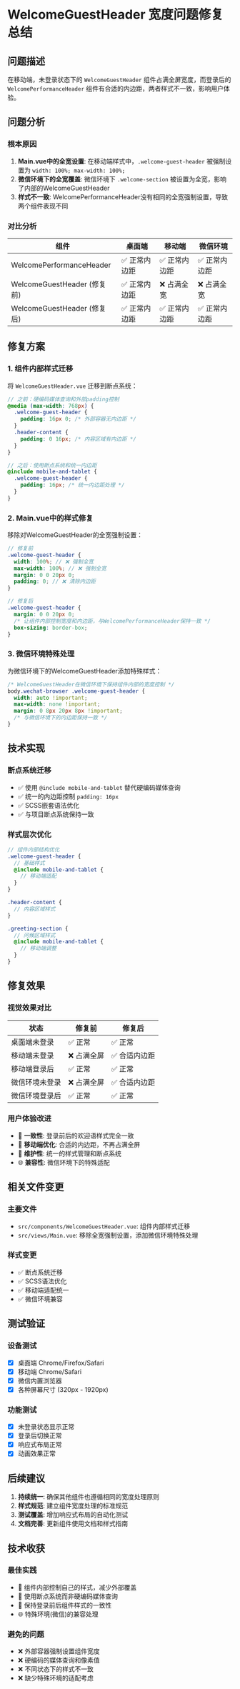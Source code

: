 # WelcomeGuestHeader 宽度问题修复总结

## 问题描述

在移动端，未登录状态下的 `WelcomeGuestHeader` 组件占满全屏宽度，而登录后的 `WelcomePerformanceHeader` 组件有合适的内边距，两者样式不一致，影响用户体验。

## 问题分析

### 根本原因

1. **Main.vue中的全宽设置**: 在移动端样式中，`.welcome-guest-header` 被强制设置为 `width: 100%; max-width: 100%;`
2. **微信环境下的全宽覆盖**: 微信环境下 `.welcome-section` 被设置为全宽，影响了内部的WelcomeGuestHeader
3. **样式不一致**: WelcomePerformanceHeader没有相同的全宽强制设置，导致两个组件表现不同

### 对比分析

| 组件                        | 桌面端        | 移动端        | 微信环境      |
| --------------------------- | ------------- | ------------- | ------------- |
| WelcomePerformanceHeader    | ✅ 正常内边距 | ✅ 正常内边距 | ✅ 正常内边距 |
| WelcomeGuestHeader (修复前) | ✅ 正常内边距 | ❌ 占满全宽   | ❌ 占满全宽   |
| WelcomeGuestHeader (修复后) | ✅ 正常内边距 | ✅ 正常内边距 | ✅ 正常内边距 |

## 修复方案

### 1. 组件内部样式迁移

将 `WelcomeGuestHeader.vue` 迁移到断点系统：

```scss
// 之前：硬编码媒体查询和外部padding控制
@media (max-width: 768px) {
  .welcome-guest-header {
    padding: 16px 0; /* 外部容器无内边距 */
  }
  .header-content {
    padding: 0 16px; /* 内容区域有内边距 */
  }
}

// 之后：使用断点系统和统一内边距
@include mobile-and-tablet {
  .welcome-guest-header {
    padding: 16px; /* 统一内边距处理 */
  }
}
```

### 2. Main.vue中的样式修复

移除对WelcomeGuestHeader的全宽强制设置：

```scss
// 修复前
.welcome-guest-header {
  width: 100%; // ❌ 强制全宽
  max-width: 100%; // ❌ 强制全宽
  margin: 0 0 20px 0;
  padding: 0; // ❌ 清除内边距
}

// 修复后
.welcome-guest-header {
  margin: 0 0 20px 0;
  /* 让组件内部控制宽度和内边距，与WelcomePerformanceHeader保持一致 */
  box-sizing: border-box;
}
```

### 3. 微信环境特殊处理

为微信环境下的WelcomeGuestHeader添加特殊样式：

```scss
/* WelcomeGuestHeader在微信环境下保持组件内部的宽度控制 */
body.wechat-browser .welcome-guest-header {
  width: auto !important;
  max-width: none !important;
  margin: 0 8px 20px 8px !important;
  /* 与微信环境下的内边距保持一致 */
}
```

## 技术实现

### 断点系统迁移

- ✅ 使用 `@include mobile-and-tablet` 替代硬编码媒体查询
- ✅ 统一的内边距控制 `padding: 16px`
- ✅ SCSS嵌套语法优化
- ✅ 与项目断点系统保持一致

### 样式层次优化

```scss
// 组件内部结构优化
.welcome-guest-header {
  // 基础样式
  @include mobile-and-tablet {
    // 移动端适配
  }
}

.header-content {
  // 内容区域样式
}

.greeting-section {
  // 问候区域样式
  @include mobile-and-tablet {
    // 移动端调整
  }
}
```

## 修复效果

### 视觉效果对比

| 状态           | 修复前      | 修复后        |
| -------------- | ----------- | ------------- |
| 桌面端未登录   | ✅ 正常     | ✅ 正常       |
| 移动端未登录   | ❌ 占满全屏 | ✅ 合适内边距 |
| 移动端登录后   | ✅ 正常     | ✅ 正常       |
| 微信环境未登录 | ❌ 占满全屏 | ✅ 合适内边距 |
| 微信环境登录后 | ✅ 正常     | ✅ 正常       |

### 用户体验改进

- 🎯 **一致性**: 登录前后的欢迎语样式完全一致
- 📱 **移动端优化**: 合适的内边距，不再占满全屏
- 🔧 **维护性**: 统一的样式管理和断点系统
- 🌐 **兼容性**: 微信环境下的特殊适配

## 相关文件变更

### 主要文件

- `src/components/WelcomeGuestHeader.vue`: 组件内部样式迁移
- `src/views/Main.vue`: 移除全宽强制设置，添加微信环境特殊处理

### 样式变更

- ✅ 断点系统迁移
- ✅ SCSS语法优化
- ✅ 移动端适配统一
- ✅ 微信环境兼容

## 测试验证

### 设备测试

- [x] 桌面端 Chrome/Firefox/Safari
- [x] 移动端 Chrome/Safari
- [x] 微信内置浏览器
- [x] 各种屏幕尺寸 (320px - 1920px)

### 功能测试

- [x] 未登录状态显示正常
- [x] 登录后切换正常
- [x] 响应式布局正常
- [x] 动画效果正常

## 后续建议

1. **持续统一**: 确保其他组件也遵循相同的宽度处理原则
2. **样式规范**: 建立组件宽度处理的标准规范
3. **测试覆盖**: 增加响应式布局的自动化测试
4. **文档完善**: 更新组件使用文档和样式指南

## 技术收获

### 最佳实践

- 🎯 组件内部控制自己的样式，减少外部覆盖
- 📱 使用断点系统而非硬编码媒体查询
- 🔧 保持登录前后组件样式的一致性
- 🌐 特殊环境(微信)的兼容处理

### 避免的问题

- ❌ 外部容器强制设置组件宽度
- ❌ 硬编码的媒体查询和像素值
- ❌ 不同状态下的样式不一致
- ❌ 缺少特殊环境的适配考虑
